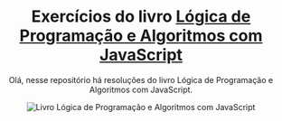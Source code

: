 <div align="center">
  
# Exercícios do livro [Lógica de Programação e Algoritmos com JavaScript](https://www.amazon.com.br/L%C3%B3gica-Programa%C3%A7%C3%A3o-Algoritmos-com-JavaScript/dp/6586057906)

</div>

<div align="center">

Olá, nesse repositório há resoluções do livro Lógica de Programação e Algoritmos com JavaScript.

<!Olá, nesse repositório encontra-se resolução de todos os exercícios do livro Lógica de Programação e Algoritmos com JavaScript.>

</div>

<div align="center">

  
![Livro Lógica de Programação e Algoritmos com JavaScript](https://m.media-amazon.com/images/I/71X7hMhMEUL._SY342_.jpg)


</div>